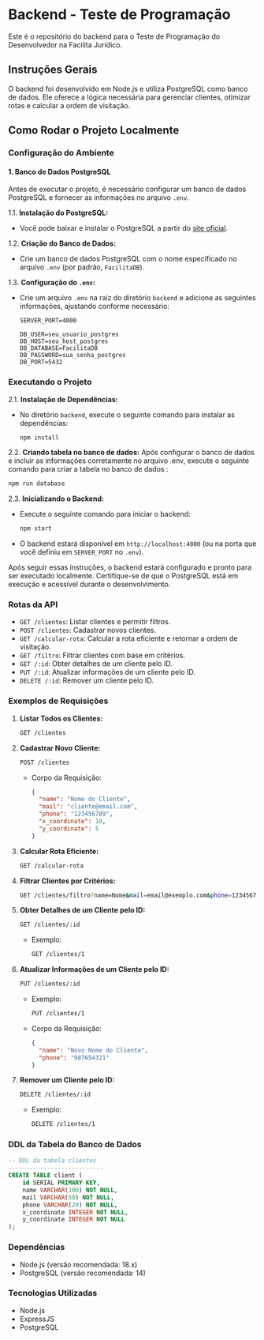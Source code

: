 # Backend - Teste de Programação

Este é o repositório do backend para o Teste de Programação do Desenvolvedor na Facilita Jurídico.

## Instruções Gerais

O backend foi desenvolvido em Node.js e utiliza PostgreSQL como banco de dados. Ele oferece a lógica necessária para gerenciar clientes, otimizar rotas e calcular a ordem de visitação.

## Como Rodar o Projeto Localmente

### Configuração do Ambiente

#### 1. Banco de Dados PostgreSQL

Antes de executar o projeto, é necessário configurar um banco de dados PostgreSQL e fornecer as informações no arquivo `.env`.

1.1. **Instalação do PostgreSQL:**

   - Você pode baixar e instalar o PostgreSQL a partir do [site oficial](https://www.postgresql.org/download/).

1.2. **Criação do Banco de Dados:**

   - Crie um banco de dados PostgreSQL com o nome especificado no arquivo `.env` (por padrão, `FacilitaDB`).

1.3. **Configuração do `.env`:**

   - Crie um arquivo `.env` na raiz do diretório `backend` e adicione as seguintes informações, ajustando conforme necessário:

     ```
     SERVER_PORT=4000

     DB_USER=seu_usuario_postgres
     DB_HOST=seu_host_postgres
     DB_DATABASE=FacilitaDB
     DB_PASSWORD=sua_senha_postgres
     DB_PORT=5432
     ```

### Executando o Projeto

2.1. **Instalação de Dependências:**

   - No diretório `backend`, execute o seguinte comando para instalar as dependências:

     ```bash
     npm install
     ```

2.2. **Criando tabela no banco de dados:**
 Após configurar o banco de dados e incluir as informações corretamente no arquivo .env, execute o seguinte comando para criar a tabela no banco de dados :

   ```bash
   npm run database
   ```

2.3. **Inicializando o Backend:**

   - Execute o seguinte comando para iniciar o backend:

     ```bash
     npm start
     ```

   - O backend estará disponível em `http://localhost:4000` (ou na porta que você definiu em `SERVER_PORT` no `.env`).

Após seguir essas instruções, o backend estará configurado e pronto para ser executado localmente. Certifique-se de que o PostgreSQL está em execução e acessível durante o desenvolvimento.

### Rotas da API

- `GET /clientes`: Listar clientes e permitir filtros.
- `POST /clientes`: Cadastrar novos clientes.
- `GET /calcular-rota`: Calcular a rota eficiente e retornar a ordem de visitação.
- `GET /filtro`: Filtrar clientes com base em critérios.
- `GET /:id`: Obter detalhes de um cliente pelo ID.
- `PUT /:id`: Atualizar informações de um cliente pelo ID.
- `DELETE /:id`: Remover um cliente pelo ID.

### Exemplos de Requisições

1. **Listar Todos os Clientes:**
   ```bash
   GET /clientes
   ```

2. **Cadastrar Novo Cliente:**
   ```bash
   POST /clientes
   ```
   - Corpo da Requisição:
     ```json
     {
       "name": "Nome do Cliente",
       "mail": "cliente@email.com",
       "phone": "123456789",
       "x_coordinate": 10,
       "y_coordinate": 5
     }
     ```

3. **Calcular Rota Eficiente:**
   ```bash
   GET /calcular-rota
   ```

4. **Filtrar Clientes por Critérios:**
   ```bash
   GET /clientes/filtro?name=Nome&mail=email@exemplo.com&phone=123456789&x_coordinate=10&y_coordinate=5
   ```

5. **Obter Detalhes de um Cliente pelo ID:**
   ```bash
   GET /clientes/:id
   ```
   - Exemplo:
     ```bash
     GET /clientes/1
     ```

6. **Atualizar Informações de um Cliente pelo ID:**
   ```bash
   PUT /clientes/:id
   ```
   - Exemplo:
     ```bash
     PUT /clientes/1
     ```
   - Corpo da Requisição:
     ```json
     {
       "name": "Novo Nome do Cliente",
       "phone": "987654321"
     }
     ```

7. **Remover um Cliente pelo ID:**
   ```bash
   DELETE /clientes/:id
   ```
   - Exemplo:
     ```bash
     DELETE /clientes/1
     ```

### DDL da Tabela do Banco de Dados

```sql
-- DDL da tabela clientes
---------------------------
CREATE TABLE client (
    id SERIAL PRIMARY KEY,
    name VARCHAR(100) NOT NULL,
    mail VARCHAR(50) NOT NULL,
    phone VARCHAR(20) NOT NULL,
    x_coordinate INTEGER NOT NULL,
    y_coordinate INTEGER NOT NULL
);
```

### Dependências

- Node.js (versão recomendada: 18.x)
- PostgreSQL (versão recomendada: 14)

### Tecnologias Utilizadas

- Node.js
- ExpressJS
- PostgreSQL
